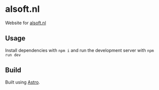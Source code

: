 # alsoft.nl

Website for [alsoft.nl](https://alsoft.nl)

## Usage
Install dependencies with
`npm i` and run the development server with `npm run dev`

## Build
Built using [Astro](https://astro.build).